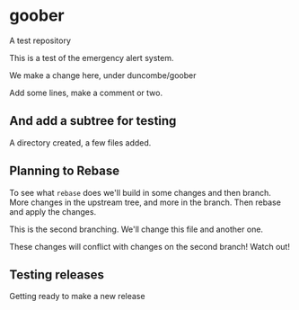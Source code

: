goober
======

A test repository

This is a test of the emergency alert system.

We make a change here, under duncombe/goober

Add some lines, make a comment or two.

## And add a subtree for testing


A directory created, a few files added.

## Planning to Rebase

To see what `rebase` does we'll 
build in some changes and then branch. More changes  in  the upstream tree, and more in the branch. Then rebase and apply the changes.

This is the second branching. We'll change this file and another one. 

These changes will conflict with changes on the second branch! Watch out!

## Testing releases


Getting ready to make a new release
